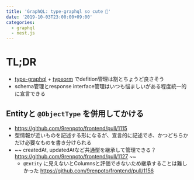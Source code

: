 ```yaml
---
title: 'GraphQL: type-graphql so cute 🤗'
date: '2019-10-03T23:00:00+09:00'
categories:
  - graphql
  - nest.js
---
```


# TL;DR

- [type-graphql](https://github.com/MichalLytek/type-graphql) + [typeorm](https://github.com/typeorm/typeorm) でdefition管理は割とちょうど良さそう
- schema管理とresponse interface管理はいつも悩ましいがある程度統一的に宣言できる

## Entityと `@ObjectType` を併用してかける

- <https://github.com/9renpoto/frontend/pull/1115>
- 型情報が近いものを記述する形になるが、宣言的に記述でき、かつどちらかだけ必要なものを書き分けられる
- ~~ createdAt, updatedAtなど共通型を継承して管理できる？ <https://github.com/9renpoto/frontend/pull/1127> ~~
  - `@Entity` に見えないとColumnsと評価できないため継承することは難しかった <https://github.com/9renpoto/frontend/pull/1156>
